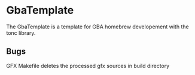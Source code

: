 # GbaTemplate
The GbaTemplate is a template for GBA homebrew developement with the tonc
library.

## Bugs
GFX Makefile deletes the processed gfx sources in build directory